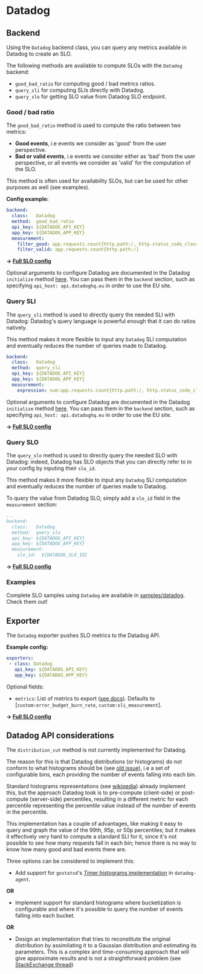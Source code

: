 # Datadog

## Backend

Using the `Datadog` backend class, you can query any metrics available in
Datadog to create an SLO.

The following methods are available to compute SLOs with the `Datadog`
backend:

* `good_bad_ratio` for computing good / bad metrics ratios.
* `query_sli` for computing SLIs directly with Datadog.
* `query_slo` for getting SLO value from Datadog SLO endpoint.

### Good / bad ratio

The `good_bad_ratio` method is used to compute the ratio between two metrics:

- **Good events**, i.e events we consider as 'good' from the user perspective.
- **Bad or valid events**, i.e events we consider either as 'bad' from the user
perspective, or all events we consider as 'valid' for the computation of the
SLO.

This method is often used for availability SLOs, but can be used for other
purposes as well (see examples).

**Config example:**

```yaml
backend:
  class:   Datadog
  method:  good_bad_ratio
  api_key: ${DATADOG_API_KEY}
  app_key: ${DATADOG_APP_KEY}
  measurement:
    filter_good: app.requests.count{http.path:/, http.status_code_class:2xx}
    filter_valid: app.requests.count{http.path:/}
```
**&rightarrow; [Full SLO config](../../samples/datadog/slo_dd_app_availability_ratio.yaml)**

Optional arguments to configure Datadog are documented in the Datadog
`initialize` method [here](https://github.com/DataDog/datadogpy/blob/058114cc3d65483466684c96a5c23e36c3aa052e/datadog/__init__.py#L33).
You can pass them in the `backend` section, such as specifying
`api_host: api.datadoghq.eu` in order to use the EU site.

### Query SLI

The `query_sli` method is used to directly query the needed SLI with Datadog:
Datadog's query language is powerful enough that it can do ratios natively.

This method makes it more flexible to input any `Datadog` SLI computation and
eventually reduces the number of queries made to Datadog.

```yaml
backend:
  class:   Datadog
  method:  query_sli
  api_key: ${DATADOG_API_KEY}
  app_key: ${DATADOG_APP_KEY}
  measurement:
    expression: sum:app.requests.count{http.path:/, http.status_code_class:2xx} / sum:app.requests.count{http.path:/}
```

Optional arguments to configure Datadog are documented in the Datadog
`initialize` method [here](https://github.com/DataDog/datadogpy/blob/058114cc3d65483466684c96a5c23e36c3aa052e/datadog/__init__.py#L33).
You can pass them in the `backend` section, such as specifying
`api_host: api.datadoghq.eu` in order to use the EU site.

**&rightarrow; [Full SLO config](../../samples/datadog/slo_dd_app_availability_query_sli.yaml)**

### Query SLO

The `query_slo` method is used to directly query the needed SLO with Datadog:
indeed, Datadog has SLO objects that you can directly refer to in your config by inputing their `slo_id`.

This method makes it more flexible to input any `Datadog` SLI computation and
eventually reduces the number of queries made to Datadog.

To query the value from Datadog SLO, simply add a `slo_id` field in the
`measurement` section:

```yaml
...
backend:
  class:   Datadog
  method:  query_slo
  api_key: ${DATADOG_API_KEY}
  app_key: ${DATADOG_APP_KEY}
  measurement:
    slo_id:  ${DATADOG_SLO_ID}
```

**&rightarrow; [Full SLO config](../../samples/datadog/slo_dd_app_availability_query_slo.yaml)**

### Examples

Complete SLO samples using `Datadog` are available in
[samples/datadog](../../samples/datadog). Check them out!

## Exporter

The `Datadog` exporter pushes SLO metrics to the Datadog API.

**Example config:**

```yaml
exporters:
 - class: Datadog
   api_key: ${DATADOG_API_KEY}
   app_key: ${DATADOG_APP_KEY}
```

Optional fields:
  * `metrics`: List of metrics to export ([see docs](../shared/metrics.md)). Defaults to [`custom:error_budget_burn_rate`, `custom:sli_measurement`].


**&rightarrow; [Full SLO config](../../samples/datadog/slo_dd_app_availability_ratio.yaml)**


## Datadog API considerations

The `distribution_cut` method is not currently implemented for Datadog.

The reason for this is that Datadog distributions (or histograms) do not conform
to what histograms should be (see [old issue](https://github.com/DataDog/dd-agent/issues/349)),
i.e a set of configurable bins, each providing the number of events falling into
each bin.

Standard histograms representations (see [wikipedia](https://en.wikipedia.org/wiki/Histogram))
already implement this, but the approach Datadog took is to pre-compute
(client-side) or post-compute (server-side) percentiles, resulting in a
different metric for each percentile representing the percentile value instead
of the number of events in the percentile.

This implementation has a couple of advantages, like making it easy to query and
graph the value of the 99th, 95p, or 50p percentiles; but it makes it
effectively very hard to compute a standard SLI for it, since it's not possible
to see how many requests fall in each bin; hence there is no way to know how
many good and bad events there are.

Three options can be considered to implement this:

* Add support for `gostatsd`'s [Timer histograms implementation](https://github.com/atlassian/gostatsd#timer-histograms-experimental-feature)
in `datadog-agent`.

**OR**

* Implement support for standard histograms where bucketization is configurable
and where it's possible to query the number of events falling into each bucket.

**OR**

* Design an implementation that tries to reconstitute the original distribution
by assimilating it to a Gaussian distribution and estimating its parameters.
This is a complex and time-consuming approach that will give approximate results
and is not a straightforward problem (see [StackExchange thread](https://stats.stackexchange.com/questions/6022/estimating-a-distribution-based-on-three-percentiles))
